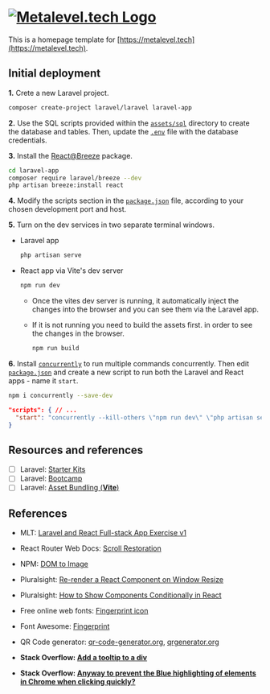# [![Metalevel.tech Logo](./src/assets/images/PNG/mlt.logo.text.png)](https://metalevel.tech)

This is a homepage template for [https://metalevel.tech](https://metalevel.tech).

## Initial deployment

**1.**  Crete a new Laravel project.

```bash
composer create-project laravel/laravel laravel-app
```

**2.**  Use the SQL scripts provided within the [`assets/sql`](assets/) directory to create the database and tables. Then, update the [`.env`](laravel-app/.env) file with the database credentials.

**3.**  Install the [React@Breeze](https://bootcamp.laravel.com/inertia/installation#installing-laravel-breeze) package.

```bash
cd laravel-app
composer require laravel/breeze --dev
php artisan breeze:install react
```

**4.** Modify the scripts section in the [`package.json`](laravel-app/package.json) file, according to your chosen development port and host.

**5.** Turn on the dev services in two separate terminal windows.

* Laravel app

  ```bash
  php artisan serve
  ```

* React app via Vite's dev server

  ```bash
  npm run dev
  ```

  * Once the vites dev server is running, it automatically inject the changes into the browser and you can see them via the Laravel app.

  * If it is not running you need to build the assets first. in order to see the changes in the browser.

    ```bash
    npm run build
    ```

**6.** Install [`concurrently`](https://www.npmjs.com/package/concurrently) to run multiple commands concurrently. Then edit [`package.json`](laravel-app/package.json) and create a new script to run both the Laravel and React apps - name it `start`.

```bash
npm i concurrently --save-dev
```

```json
"scripts": { // ...
  "start": "concurrently --kill-others \"npm run dev\" \"php artisan serve\"", // ...
}
```

## Resources and references

* [ ] Laravel: [Starter Kits](https://laravel.com/docs/10.x/starter-kits#breeze-and-inertia)
* [ ] Laravel: [Bootcamp](https://bootcamp.laravel.com/)
* [ ] Laravel: [Asset Bundling (**Vite**)](https://laravel.com/docs/10.x/vite)

## References

* MLT: [Laravel and React Full-stack App Exercise v1](https://github.com/metalevel-tech/exc-laravel-react-v1)

* React Router Web Docs: [Scroll Restoration](https://v5.reactrouter.com/web/guides/scroll-restoration)
* NPM: [DOM to Image](https://www.npmjs.com/package/dom-to-image)
* Pluralsight: [Re-render a React Component on Window Resize](https://www.pluralsight.com/guides/re-render-react-component-on-window-resize)
* Pluralsight: [How to Show Components Conditionally in React](https://www.pluralsight.com/guides/how-to-show-components-conditionally-react)
* Free online web fonts: [Fingerprint icon](https://www.onlinewebfonts.com/icon/search?q=fingerprint)
* Font Awesome: [Fingerprint](https://fontawesome.com/icons/fingerprint)
* QR Code generator: [qr-code-generator.org](https://qr-code-generator.org/), [qrgenerator.org](https://qrgenerator.org/)
* **Stack Overflow: [Add a tooltip to a div](https://stackoverflow.com/a/25813336/6543935)**
* **Stack Overflow: [Anyway to prevent the Blue highlighting of elements in Chrome when clicking quickly?](https://stackoverflow.com/a/21003770/6543935)**
